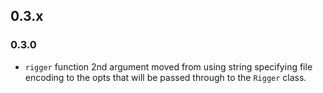 ## 0.3.x

### 0.3.0

- `rigger` function 2nd argument moved from using string specifying file encoding to the opts that will be passed through to the `Rigger` class.